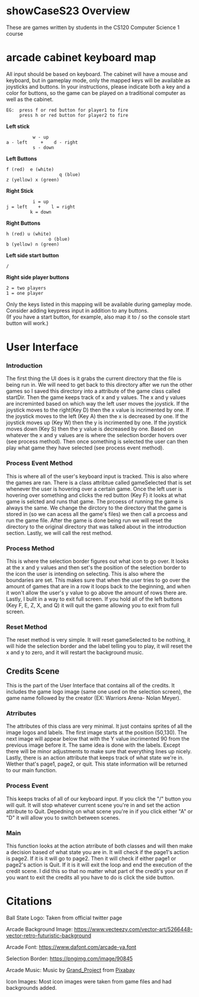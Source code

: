 # showCaseS23 Overview
These are games written by students in the CS120 Computer Science 1 course

# arcade cabinet keyboard map

All input should be based on keyboard.  The cabinet will have a mouse and keyboard,
but in gameplay mode, only the mapped keys will be available as joysticks and buttons.
In your instructions, please indicate both a key and a color for buttons, so the 
game can be played on a traditional computer as well as the cabinet.

    EG:  press f or red button for player1 to fire
         press h or red button for player2 to fire

**Left stick** 

              w - up
    a - left     +    d - right
              s - down

**Left Buttons**  

    f (red)  e (white)  
                        q (blue)
    z (yellow) x (green)

**Right Stick**  

              i = up
    j = left    +    l = right
             k = down

**Right Buttons**  

    h (red) u (white)
                    o (blue)
    b (yellow) n (green)
    
**Left side start button**  

    /

**Right side player buttons**

    2 = two players
    1 = one player

Only the keys listed in this mapping will be available during gameplay mode.
Consider adding keypress input in addition to any buttons.  
(If you have a start button, for example, also map it to / so the console start button will work.)

# User Interface

### Introduction

The first thing the UI does is it grabs the current directory that the file is being run in. We will need to get back to this directory after we run the other games so I saved this directory into a attribute of the game class called startDir. Then the game keeps track of x and y values. The x and y values are increminted based on which way the left user moves the joystick. If the joystick moves to the right(Key D) then the x value is incrimented by one. If the joystick moves to the left (Key A) then the x is decreased by one. If the joystick moves up (Key W) then the y is incrimented by one. If the joystick moves down (Key S) then the y value is decreased by one. Based on whatever the x and y values are is where the selection border hovers over (see process method). Then once something is selected the user can then play what game they have selected (see process event method). 

### Process Event Method
This is where all of the user's keyboard input is tracked. This is also where the games are ran. There is a class attribtue called gameSelected that is set whenever the user is hovering over a certain game. Once the left user is hovering over something and clicks the red button (Key F) it looks at what game is selcted and runs that game. The prcoess of running the game is always the same. We change the dirctory to the directory that the game is stored in (so we can acess all the game's files) we then call a prcoess and run the game file. After the game is done being run we will reset the directory to the original directory that was talked about in the introduction section. Lastly, we will call the rest method. 

### Process Method
This is where the selection border figures out what icon to go over. It looks at the x and y values and then set's the position of the selection border to the icon the user is intending on selecting. This is also where the boundaries are set. This makes sure that when the user tries to go over the amount of games that are in a row it loops back to the beginning, and when it won't allow the user's y value to go above the amount of rows there are. Lastly, I bulit in a way to exit full screen. If you hold all of the left buttons (Key F, E, Z, X, and Q) it will quit the game allowing you to exit from full screen.

### Reset Method
The reset method is very simple. It will reset gameSelected to be nothing, it will hide the selection border and the label telling you to play, it will reset the x and y to zero, and it will restart the background music.

## Credits Scene

This is the part of the User Interface that contains all of the credits. It includes the game logo image (same one used on the selection screen), the game name followed by the creator (EX: Warriors Arena- Nolan Meyer). 

### Atrributes
The attributes of this class are very minimal. It just contains sprites of all the image logos and labels. The first image starts at the position (50,130). The next image will appear below that with the Y value incrimented 90 from the previous image before it. The same idea is done with the labels. Except there will be minor adjustments to make sure that everything lines up nicely. Lastly, there is an action attribute that keeps track of what state we're in. Wether that's page1, page2, or quit. This state information will be returned to our main function. 

### Process Event
This keeps tracks of all of our keyboard input. If you click the "/" button you will quit. It will stop whatever current scene you're in and set the action attribute to Quit. Depedning on what scene you're in if you click either "A" or "D" it will allow you to switch between scenes. 

### Main
This function looks at the action atrribute of both classes and will then make a decision based of what state you are in. It will check if the page1's action is page2. If it is it will go to page2. Then it will check if either page1 or page2's action is Quit. If it is it will exit the loop and end the execution of the credit scene. I did this so that no matter what part of the credit's your on if you want to exit the credits all you have to do is click the side button. 




# Citations
Ball State Logo: Taken from official twitter page

Arcade Background Image: https://www.vecteezy.com/vector-art/5266448-vector-retro-futuristic-background

Arcade Font: https://www.dafont.com/arcade-ya.font

Selection Border: https://pngimg.com/image/90845

Arcade Music: Music by <a href="https://pixabay.com/users/grand_project-19033897/?utm_source=link-attribution&utm_medium=referral&utm_campaign=music&utm_content=128379">Grand_Project</a> from <a href="https://pixabay.com/music//?utm_source=link-attribution&utm_medium=referral&utm_campaign=music&utm_content=128379">Pixabay</a>

Icon Images: Most icon images were taken from game files and had backgrounds added. 
